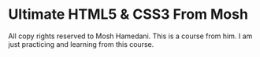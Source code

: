 # Ultimate HTML5 & CSS3 From Mosh

All copy rights reserved to Mosh Hamedani. This is a course from him. I am just practicing and learning from this course.
